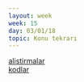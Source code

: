 ```yaml
---
layout: week
week: 15
day: 03/01/18
topic: Konu tekrarı
---
```

[alistirmalar](../files/mtk467-oop/ekders/alistirmalar.zip)  
[kodlar](../files/mtk467-oop/ekders/EkDersKodlar.zip)  
